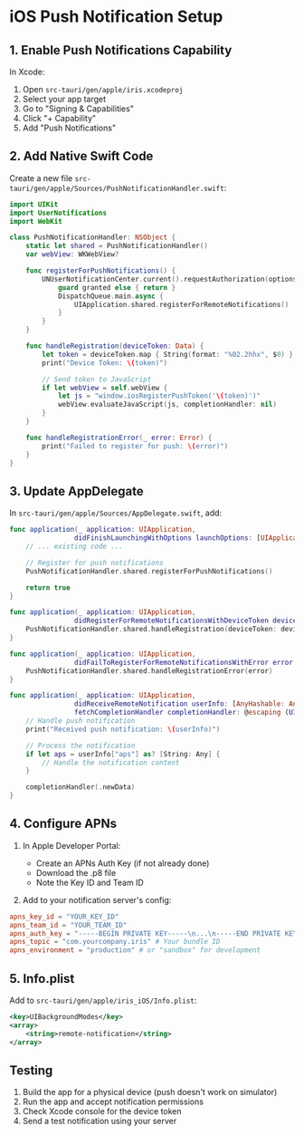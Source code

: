 # iOS Push Notification Setup

## 1. Enable Push Notifications Capability

In Xcode:

1. Open `src-tauri/gen/apple/iris.xcodeproj`
2. Select your app target
3. Go to "Signing & Capabilities"
4. Click "+ Capability"
5. Add "Push Notifications"

## 2. Add Native Swift Code

Create a new file `src-tauri/gen/apple/Sources/PushNotificationHandler.swift`:

```swift
import UIKit
import UserNotifications
import WebKit

class PushNotificationHandler: NSObject {
    static let shared = PushNotificationHandler()
    var webView: WKWebView?

    func registerForPushNotifications() {
        UNUserNotificationCenter.current().requestAuthorization(options: [.alert, .sound, .badge]) { granted, _ in
            guard granted else { return }
            DispatchQueue.main.async {
                UIApplication.shared.registerForRemoteNotifications()
            }
        }
    }

    func handleRegistration(deviceToken: Data) {
        let token = deviceToken.map { String(format: "%02.2hhx", $0) }.joined()
        print("Device Token: \(token)")

        // Send token to JavaScript
        if let webView = self.webView {
            let js = "window.iosRegisterPushToken('\(token)')"
            webView.evaluateJavaScript(js, completionHandler: nil)
        }
    }

    func handleRegistrationError(_ error: Error) {
        print("Failed to register for push: \(error)")
    }
}
```

## 3. Update AppDelegate

In `src-tauri/gen/apple/Sources/AppDelegate.swift`, add:

```swift
func application(_ application: UIApplication,
                didFinishLaunchingWithOptions launchOptions: [UIApplication.LaunchOptionsKey: Any]?) -> Bool {
    // ... existing code ...

    // Register for push notifications
    PushNotificationHandler.shared.registerForPushNotifications()

    return true
}

func application(_ application: UIApplication,
                didRegisterForRemoteNotificationsWithDeviceToken deviceToken: Data) {
    PushNotificationHandler.shared.handleRegistration(deviceToken: deviceToken)
}

func application(_ application: UIApplication,
                didFailToRegisterForRemoteNotificationsWithError error: Error) {
    PushNotificationHandler.shared.handleRegistrationError(error)
}

func application(_ application: UIApplication,
                didReceiveRemoteNotification userInfo: [AnyHashable: Any],
                fetchCompletionHandler completionHandler: @escaping (UIBackgroundFetchResult) -> Void) {
    // Handle push notification
    print("Received push notification: \(userInfo)")

    // Process the notification
    if let aps = userInfo["aps"] as? [String: Any] {
        // Handle the notification content
    }

    completionHandler(.newData)
}
```

## 4. Configure APNs

1. In Apple Developer Portal:
   - Create an APNs Auth Key (if not already done)
   - Download the .p8 file
   - Note the Key ID and Team ID

2. Add to your notification server's config:

```toml
apns_key_id = "YOUR_KEY_ID"
apns_team_id = "YOUR_TEAM_ID"
apns_auth_key = "-----BEGIN PRIVATE KEY-----\n...\n-----END PRIVATE KEY-----"
apns_topic = "com.yourcompany.iris" # Your bundle ID
apns_environment = "production" # or "sandbox" for development
```

## 5. Info.plist

Add to `src-tauri/gen/apple/iris_iOS/Info.plist`:

```xml
<key>UIBackgroundModes</key>
<array>
    <string>remote-notification</string>
</array>
```

## Testing

1. Build the app for a physical device (push doesn't work on simulator)
2. Run the app and accept notification permissions
3. Check Xcode console for the device token
4. Send a test notification using your server
